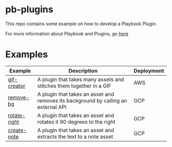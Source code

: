 # pb-plugins

This repo contains some example on how to develop a Playbook Plugin.

For more information about Playbook and Plugins, go [here](https://playbookteam.notion.site/Welcome-to-Playbook-s-Beta-Developer-Program-dc78d1e6321c4dbf949889b1b9d3aa6b)

# Examples

| Example      | Description | Deployment |
| ----------- | ----------- | ----------|
| [gif-creator](https://github.com/playbook-labs/pb-plugins/tree/main/gif-creator)     | A plugin that takes many assets and stitches them together in a GIF       | AWS |
| [remove-bg](https://github.com/playbook-labs/pb-plugins/tree/main/remove-bg)     | A plugin that takes an asset and removes its background by calling an external API        | GCP|
| [rotate-right](https://github.com/playbook-labs/pb-plugins/tree/main/split2x2) | A plugin that takes an asset and rotates it 90 degrees to the right | GCP|
| [create-note](https://github.com/playbook-labs/pb-plugins/tree/main/create-note) | A plugin that takes an asset and extracts the text to a note asset | GCP|

